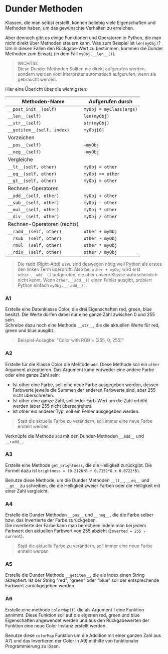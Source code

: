 # Dunder Methoden
Klassen, die man selbst erstellt, können beliebig viele Eigenschaften und Methoden haben, um das gewünschte Verhalten zu erreichen.

Aber dennoch gibt es einige Funktionen und Operatoren in Python, die man nicht direkt über Methoden steuern kann. Was zum Beispiel ist `len(myObj)`? Um in diesen Fällen den Rückgabe-Wert zu bestimmen, kommen die Dunder Methoden zum Einsatz (in dem Fall `myObj.__len__()`).

> WICHTIG: \
Diese Dunder Methoden Sollten nie direkt aufgerufen werden, sondern werden vom Interpreter automatisch aufgerufen, wenn sie gebraucht werden.

Hier eine Übericht über die wichtigsten:

| Methoden-Name | Aufgerufen durch |
| ------------- | ------------- |
| `__post_init__(self)` | `myObj = myClass(args)`  |
| `__len__(self)` | `len(myObj)`  |
| `__str__(self)` | `str(myObj)`  |
| `__getitem__(self, index)` | `myObj[0]`  |
| Vorzeichen |  |
| `__pos__(self)` | `+myObj`  |
| `__neg__(self)` | `-myObj`  |
| Vergleiche |  |
| `__lt__(self, other)` | `myObj < other`  |
| `__eq__(self, other)` | `myObj == other`  |
| `__gt__(self, other)` | `myObj > other`  |
| Rechnen-Operatoren |  |
| `__add__(self, other)` | `myObj + other`  |
| `__sub__(self, other)` | `myObj - other`  |
| `__mul__(self, other)` | `myObj * other`  |
| `__div__(self, other)` | `myObj / other`  |
| Rechnen-Operatoren (rechts) |  |
| `__radd__(self, other)` | `other + myObj`  |
| `__rsub__(self, other)` | `other - myObj`  |
| `__rmul__(self, other)` | `other * myObj`  |
| `__rdiv__(self, other)` | `other / myObj`  |

> Die radd (Right-Add) usw. sind deswegen nötig weil Python als erstes den linken Term überprüft. Also bei `other + myObj` wird erst `other.__add__()` aufgerufen, die aber unsere Klasse wahrscheinlich nicht kennt. Wenn `other.__add__()` einen Fehler ausgibt, probiert Python einfach `myObj.__radd__()`.

### A1
Erstelle eine Datenklasse Color, die drei Eigenschaften red, green, blue besitzt. Die Werte dürfen dabei nur eine ganze Zahl zwischen 0 und 255 sein. \
Schreibe dazu noch eine Methode `__str__`, die die aktuellen Werte für red, green und blue ausgibt.
> Beispiel-Ausagbe: "Color with RGB = (255, 0, 255)"

### A2
Erstelle für die Klasse Color die Mehtode `add`. Diese Methode soll ein `other` Argument akzeptieren. Das Argument kann entweder eine andere Farbe oder eine ganze Zahl sein:
- Ist other eine Farbe, soll eine neue Farbe ausgegeben werden, dessen Farbwerte jeweils die Summen der anderen Farbwerte sind, aber 255 nicht überschreiten.
- Ist other eine ganze Zahl, soll jeder Farb-Wert um die Zahl erhöht werden (aber 255 nicht überschreitet).
- Ist other ein anderer Typ, soll ein Fehler ausgegeben werden.

> Statt die aktuelle Farbe zu verändern, soll immer eine neue Farbe erstellt werden

Verknüpfe die Methode `add` mit den Dunder-Methoden `__add__` und `__radd__`.

### A3
Erstelle eine Methode `get_brightness`, die die Helligkeit zurückgibt. Die Formel dazu ist `brightness = (0.2126*R + 0.7152*G + 0.0722*B)`.

Benutze diese Methode, um die Dunder Methoden `__lt__`, `__eq__` und `__gt__` zu schreiben, die die Helligkeit zweier Farben oder die Helligkeit mit einer Zahl vergleicht.

### A4
Erstelle die Dunder Methoden `__pos__` und `__neg__`, die die Farbe selber bzw. das Invertierte der Farbe zurückgeben. \
Die invertierte der Farbe kann man berechnen indem man bei jedem Farbwert den aktuellen Farbwert von 255 abzieht (`inverted = 255 - current`).

> Statt die aktuelle Farbe zu verändern, soll immer eine neue Farbe erstellt werden

### A5
Erstelle die Dunder Methode `__getitem__`, die als index einen String akzeptiert. Ist der String "red", "green" oder "blue" soll der entsprechende Farbwert zurückgegeben werden.

### A6
Erstelle eine methode `colorMap(f)` die als Argument f eine Funktion annimmt. Diese Funktion soll auf die eigenen red, green und blue Eigenschaften angewendet werden und aus den Rückgabewerten der Funktion eine neue Color Instanz erstellt werden.

Benutze diese `colorMap` Funktion um die Addition mit einer ganzen Zahl aus A7) und das Invertieren der Color in A9) mithilfe von funktionaler Programmierung zu lösen.
